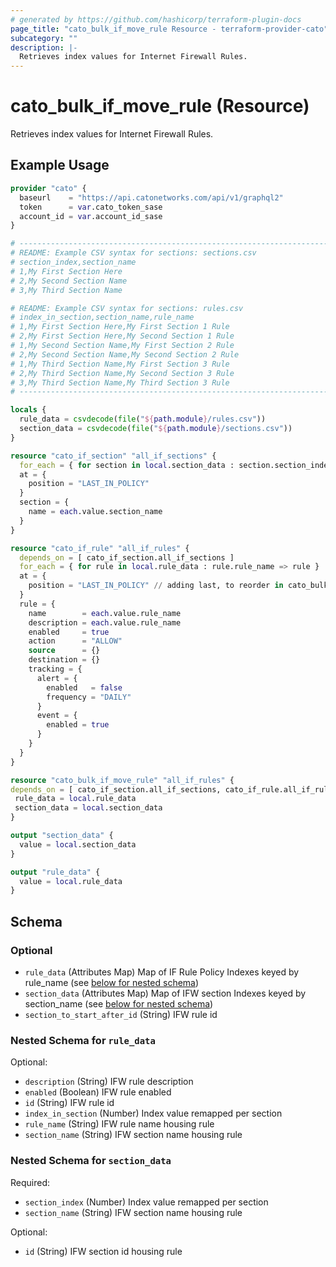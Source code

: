 ```yaml
---
# generated by https://github.com/hashicorp/terraform-plugin-docs
page_title: "cato_bulk_if_move_rule Resource - terraform-provider-cato"
subcategory: ""
description: |-
  Retrieves index values for Internet Firewall Rules.
---
```


# cato_bulk_if_move_rule (Resource)

Retrieves index values for Internet Firewall Rules.

## Example Usage

```terraform
provider "cato" {
  baseurl    = "https://api.catonetworks.com/api/v1/graphql2"
  token      = var.cato_token_sase
  account_id = var.account_id_sase
}

# --------------------------------------------------------------------------------
# README: Example CSV syntax for sections: sections.csv
# section_index,section_name
# 1,My First Section Here
# 2,My Second Section Name
# 3,My Third Section Name

# README: Example CSV syntax for sections: rules.csv
# index_in_section,section_name,rule_name
# 1,My First Section Here,My First Section 1 Rule
# 2,My First Section Here,My Second Section 1 Rule
# 1,My Second Section Name,My First Section 2 Rule
# 2,My Second Section Name,My Second Section 2 Rule
# 1,My Third Section Name,My First Section 3 Rule
# 2,My Third Section Name,My Second Section 3 Rule
# 3,My Third Section Name,My Third Section 3 Rule
# --------------------------------------------------------------------------------

locals {
  rule_data = csvdecode(file("${path.module}/rules.csv"))
  section_data = csvdecode(file("${path.module}/sections.csv"))
}

resource "cato_if_section" "all_if_sections" {
  for_each = { for section in local.section_data : section.section_index => section} 
  at = {
    position = "LAST_IN_POLICY"
  }
  section = {
    name = each.value.section_name
  }
}

resource "cato_if_rule" "all_if_rules" {
  depends_on = [ cato_if_section.all_if_sections ]
  for_each = { for rule in local.rule_data : rule.rule_name => rule }
  at = {
    position = "LAST_IN_POLICY" // adding last, to reorder in cato_bulk_if_move_rule
  }
  rule = {
    name        = each.value.rule_name
    description = each.value.rule_name
    enabled     = true
    action      = "ALLOW"
    source      = {}
    destination = {}
    tracking = {
      alert = {
        enabled   = false
        frequency = "DAILY"
      }
      event = {
        enabled = true
      }
    }
  }
}

resource "cato_bulk_if_move_rule" "all_if_rules" {
depends_on = [ cato_if_section.all_if_sections, cato_if_rule.all_if_rules ]
 rule_data = local.rule_data 
 section_data = local.section_data
}

output "section_data" {
  value = local.section_data
}

output "rule_data" {
  value = local.rule_data
}
```

<!-- schema generated by tfplugindocs -->
## Schema

### Optional

- `rule_data` (Attributes Map) Map of IF Rule Policy Indexes keyed by rule_name (see [below for nested schema](#nestedatt--rule_data))
- `section_data` (Attributes Map) Map of IFW section Indexes keyed by section_name (see [below for nested schema](#nestedatt--section_data))
- `section_to_start_after_id` (String) IFW rule id

<a id="nestedatt--rule_data"></a>
### Nested Schema for `rule_data`

Optional:

- `description` (String) IFW rule description
- `enabled` (Boolean) IFW rule enabled
- `id` (String) IFW rule id
- `index_in_section` (Number) Index value remapped per section
- `rule_name` (String) IFW rule name housing rule
- `section_name` (String) IFW section name housing rule


<a id="nestedatt--section_data"></a>
### Nested Schema for `section_data`

Required:

- `section_index` (Number) Index value remapped per section
- `section_name` (String) IFW section name housing rule

Optional:

- `id` (String) IFW section id housing rule
